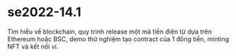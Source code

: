 # se2022-14.1
Tìm hiểu về blockchain, quy trình release một mã tiền điện tử dựa trên Ethereum hoặc BSC, demo thử nghiệm tạo contract của 1 đồng tiền, minting NFT và kết nối ví.
